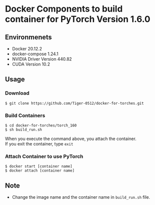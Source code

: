 # Docker Components to build container for PyTorch Version 1.6.0

## Environmenets
- Docker 20.12.2
- docker-compose 1.24.1
- NVIDIA Driver Version 440.82
- CUDA Version 10.2

## Usage
### Download
```
$ git clone https://github.com/Tiger-0512/docker-for-torches.git
```
### Build Containers
```
$ cd docker-for-torches/torch_160
$ sh build_run.sh
```
When you execute the command above, you attach the container.<br>
If you exit the container, type `exit`


### Attach Container to use PyTorch
```
$ docker start [container name]
$ docker attach [container name]
```

## Note
- Change the image name and the container name in `build_run.sh` file.